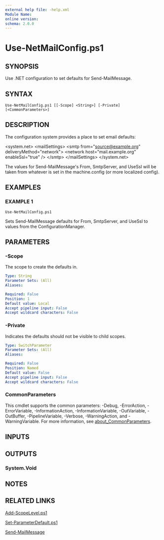 ```yaml
---
external help file: -help.xml
Module Name:
online version:
schema: 2.0.0
---
```


# Use-NetMailConfig.ps1

## SYNOPSIS
Use .NET configuration to set defaults for Send-MailMessage.

## SYNTAX

```
Use-NetMailConfig.ps1 [[-Scope] <String>] [-Private] [<CommonParameters>]
```

## DESCRIPTION
The configuration system provides a place to set email defaults:

\<system.net\>
  \<mailSettings\>
    \<smtp from="source@example.org" deliveryMethod="network"\>
      \<network host="mail.example.org" enableSsl="true" /\>
    \</smtp\>
  \</mailSettings\>
\</system.net\>

The values for Send-MailMessage's From, SmtpServer, and UseSsl will be
taken from whatever is set in the machine.config (or more localized config).

## EXAMPLES

### EXAMPLE 1
```
Use-NetMailConfig.ps1
```

Sets Send-MailMessage defaults for From, SmtpServer, and UseSsl to
values from the ConfigurationManager.

## PARAMETERS

### -Scope
The scope to create the defaults in.

```yaml
Type: String
Parameter Sets: (All)
Aliases:

Required: False
Position: 1
Default value: Local
Accept pipeline input: False
Accept wildcard characters: False
```

### -Private
Indicates the defaults should not be visible to child scopes.

```yaml
Type: SwitchParameter
Parameter Sets: (All)
Aliases:

Required: False
Position: Named
Default value: False
Accept pipeline input: False
Accept wildcard characters: False
```

### CommonParameters
This cmdlet supports the common parameters: -Debug, -ErrorAction, -ErrorVariable, -InformationAction, -InformationVariable, -OutVariable, -OutBuffer, -PipelineVariable, -Verbose, -WarningAction, and -WarningVariable. For more information, see [about_CommonParameters](http://go.microsoft.com/fwlink/?LinkID=113216).

## INPUTS

## OUTPUTS

### System.Void
## NOTES

## RELATED LINKS

[Add-ScopeLevel.ps1]()

[Set-ParameterDefault.ps1]()

[Send-MailMessage]()

